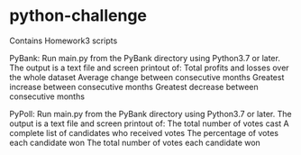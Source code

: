 # python-challenge
Contains Homework3 scripts

PyBank:
Run main.py from the PyBank directory using Python3.7 or later.
The output is a text file and screen printout of: 
  Total profits and losses over the whole dataset
  Average change between consecutive months
  Greatest increase between consecutive months
  Greatest decrease between consecutive months
  

PyPoll:
Run main.py from the PyBank directory using Python3.7 or later.
The output is a text file and screen printout of:
  The total number of votes cast
  A complete list of candidates who received votes
  The percentage of votes each candidate won
  The total number of votes each candidate won
  
